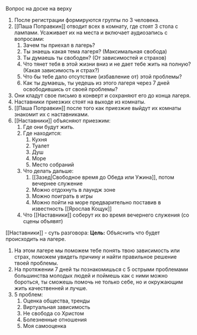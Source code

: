 Вопрос на доске на верху

1. После регистрации формируются группы по 3 человека.
2. [[Паша Поправкин]] отводит всех в комнату, где стоят 3 стола с лампами. Усаживает их на места и включает аудиозапись с вопросами: 
	1. Зачем ты приехал в лагерь?
	2. Ты знаешь какая тема лагеря? (Максимальная свобода)
	3. Ты думаешь ты свободен? (От зависимостей и страхов)
	4. Что тянет тебя в этой жизни вниз и не дает тебе жить на полную? (Какая зависимость и страх?)
	5. Что бы тебе дало отсутствие (избавление от) этой проблемы? 
	6. Как ты думаешь, ты уедешь из этого лагеря через 7 дней освободившись от своей проблемы?
3. Они кладут свое письмо в конверт и сохраняют его до конца лагеря.
4. Наставники приезжих стоят на выходе из комнаты.
5. [[Паша Поправкин]] после того как приезжие выйдут их комнаты знакомит их с наставниками.
6. [[Наставники]] объясняют приезжим:
	1. Где они будут жить.
	2. Где находится:
		1. Кухня
		2. Туалет
		3. Душ
		4. Море
		5. Место собраний
	3. Что делать дальше:
		1. [[Зазед|Свободное время до Обеда или Ужина]], потом вечернее служение
		2. Можно отдохнуть в лаундж зоне 
		3. Можно поиграть в игры
		4. Можно пойти на море предварительно поставив в известность [[Ярослав Кощук]]
	4. Что [[Наставники]] соберут их во время вечернего служения (со сцены объявят)

[[Наставники]] - суть разговора:
**Цель:** Объяснить что будет происходить на лагере.
1. На этом лагере мы поможем тебе понять твою зависимость или страх, поможем увидеть причину и найти правильное решение твоей проблемы.  
2. На протяжении 7 дней ты познакомишься с 5 острыми проблемами большинства молодых людей и поймешь как с ними можно бороться, ты сможешь помочь не только себе, но и окружающим жить качественней и лучше. 
3. 5 проблем:
	1. Оценка общества, тренды
	2. Виртуальная зависимость
	3. Не свобода со Христом
	4. Болезненные отношения
	5. Моя самооценка
